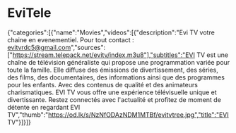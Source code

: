 # EviTele
{"categories":[{"name":"Movies","videos":[{"description":"Evi TV votre chaine en evenementiel. Pour tout contact : evitvrdc5@gmail.com","sources":["https://stream.telepack.net/evitv/index.m3u8"],"subtitles":"EVI TV est une chaîne de télévision généraliste qui propose une programmation variée pour toute la famille.
Elle diffuse des émissions de divertissement, des séries, des films, des documentaires, des informations ainsi que des programmes pour les enfants.
Avec des contenus de qualité et des animateurs charismatiques.
EVI TV vous offre une expérience télévisuelle unique et divertissante. 
Restez connectés avec l'actualité et profitez de moment de détente en regardant EVI TV","thumb":"https://od.lk/s/NzNfODAzNDM1MTBf/evitvtree.jpg","title":"EVI TV"}]}]}
